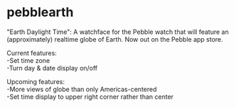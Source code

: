 pebblearth
==========

"Earth Daylight Time": A watchface for the Pebble watch that will feature an (approximately) realtime globe of Earth. Now out on the Pebble app store. 

Current features:  
-Set time zone  
-Turn day & date display on/off

Upcoming features:  
-More views of globe than only Americas-centered  
-Set time display to upper right corner rather than center
